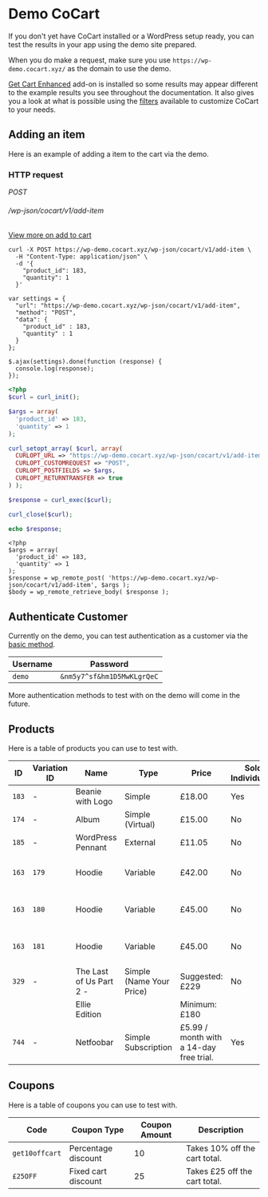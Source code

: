 # Demo CoCart #

If you don't yet have CoCart installed or a WordPress setup ready, you can test the results in your app using the demo site prepared.

When you do make a request, make sure you use `https://wp-demo.cocart.xyz/` as the domain to use the demo.

[Get Cart Enhanced](https://cocart.xyz/add-ons/get-cart-enhanced/) add-on is installed so some results may appear different to the example results you see throughout the documentation. It also gives you a look at what is possible using the [filters](#filters) available to customize CoCart to your needs.

## Adding an item ##

Here is an example of adding a item to the cart via the demo.

### HTTP request ###

<div class="api-endpoint">
  <div class="endpoint-data">
    <i class="label label-post">POST</i>
    <h6>/wp-json/cocart/v1/add-item</h6>
  </div>
</div>

[View more on add to cart](#add-item-to-cart)

```shell
curl -X POST https://wp-demo.cocart.xyz/wp-json/cocart/v1/add-item \
  -H "Content-Type: application/json" \
  -d '{
    "product_id": 183,
    "quantity": 1
  }'
```

```javascript--jquery
var settings = {
  "url": "https://wp-demo.cocart.xyz/wp-json/cocart/v1/add-item",
  "method": "POST",
  "data": {
    "product_id" : 183,
    "quantity" : 1
  }
};

$.ajax(settings).done(function (response) {
  console.log(response);
});
```

```php
<?php
$curl = curl_init();

$args = array(
  'product_id' => 183,
  'quantity' => 1
);

curl_setopt_array( $curl, array(
  CURLOPT_URL => "https://wp-demo.cocart.xyz/wp-json/cocart/v1/add-item",
  CURLOPT_CUSTOMREQUEST => "POST",
  CURLOPT_POSTFIELDS => $args,
  CURLOPT_RETURNTRANSFER => true
) );

$response = curl_exec($curl);

curl_close($curl);

echo $response;
```

```php--wp-http-api
<?php
$args = array(
  'product_id' => 183,
  'quantity' => 1
);
$response = wp_remote_post( 'https://wp-demo.cocart.xyz/wp-json/cocart/v1/add-item', $args );
$body = wp_remote_retrieve_body( $response );
```

## Authenticate Customer ##

Currently on the demo, you can test authentication as a customer via the [basic method](#basic-authentication).

| Username  | Password                   |
| --------- | -------------------------- |
| `demo`    | `&nm5y7^sf&hm1D5MwKLgrQeC` |

More authentication methods to test with on the demo will come in the future.

## Products ##

Here is a table of products you can use to test with.

| ID    | Variation ID | Name                    | Type                     | Price                                   | Sold Individually | Variation                                                                                         |
| ----- | ------------ | ----------------------- | ------------------------ | --------------------------------------- | ----------------- | ------------------------------------------------------------------------------------------------- |
| `183` | -            | Beanie with Logo        | Simple                   | £18.00                                  | Yes               |                                                                                                   |
| `174` | -            | Album                   | Simple (Virtual)         | £15.00                                  | No                |                                                                                                   |
| `185` | -            | WordPress Pennant       | External                 | £11.05                                  | No                |                                                                                                   |
| `163` | `179`        | Hoodie                  | Variable                 | £42.00                                  | No                | `"attribute_pa_color": "red", "attribute_logo": "No"` <i class="label label-info">mandatory</i>   |
| `163` | `180`        | Hoodie                  | Variable                 | £45.00                                  | No                | `"attribute_pa_color": "green", "attribute_logo": "No"` <i class="label label-info">mandatory</i> |
| `163` | `181`        | Hoodie                  | Variable                 | £45.00                                  | No                | `"attribute_pa_color": "blue", "attribute_logo": "No"` <i class="label label-info">mandatory</i>  |
| `329` | -            | The Last of Us Part 2 - | Simple (Name Your Price) | Suggested: £229                         | No                |                                                                                                   |
|       |              | Ellie Edition           |                          | Minimum: £180                           |                   |                                                                                                   |
| `744` | -            | Netfoobar               | Simple Subscription      | £5.99 / month with a 14-day free trial. | Yes               |                                                                                                   |

## Coupons ##

Here is a table of coupons you can use to test with.

| Code           | Coupon Type         | Coupon Amount | Description                   |
| -------------- | ------------------- | ------------- | ----------------------------- |
| `get10offcart` | Percentage discount | 10            | Takes 10% off the cart total. |
| `£25OFF`       | Fixed cart discount | 25            | Takes £25 off the cart total. |

